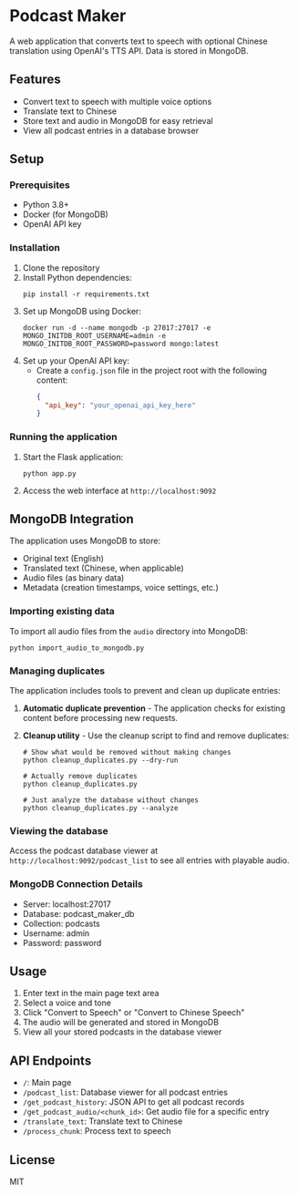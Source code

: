 # Podcast Maker

A web application that converts text to speech with optional Chinese translation using OpenAI's TTS API. Data is stored in MongoDB.

## Features

- Convert text to speech with multiple voice options
- Translate text to Chinese
- Store text and audio in MongoDB for easy retrieval
- View all podcast entries in a database browser

## Setup

### Prerequisites

- Python 3.8+
- Docker (for MongoDB)
- OpenAI API key

### Installation

1. Clone the repository
2. Install Python dependencies:
   ```
   pip install -r requirements.txt
   ```
3. Set up MongoDB using Docker:
   ```
   docker run -d --name mongodb -p 27017:27017 -e MONGO_INITDB_ROOT_USERNAME=admin -e MONGO_INITDB_ROOT_PASSWORD=password mongo:latest
   ```
4. Set up your OpenAI API key:
   - Create a `config.json` file in the project root with the following content:
     ```json
     {
       "api_key": "your_openai_api_key_here"
     }
     ```

### Running the application

1. Start the Flask application:
   ```
   python app.py
   ```
2. Access the web interface at `http://localhost:9092`

## MongoDB Integration

The application uses MongoDB to store:
- Original text (English)
- Translated text (Chinese, when applicable)
- Audio files (as binary data)
- Metadata (creation timestamps, voice settings, etc.)

### Importing existing data

To import all audio files from the `audio` directory into MongoDB:

```
python import_audio_to_mongodb.py
```

### Managing duplicates

The application includes tools to prevent and clean up duplicate entries:

1. **Automatic duplicate prevention** - The application checks for existing content before processing new requests.

2. **Cleanup utility** - Use the cleanup script to find and remove duplicates:
   ```
   # Show what would be removed without making changes
   python cleanup_duplicates.py --dry-run
   
   # Actually remove duplicates
   python cleanup_duplicates.py
   
   # Just analyze the database without changes
   python cleanup_duplicates.py --analyze
   ```

### Viewing the database

Access the podcast database viewer at `http://localhost:9092/podcast_list` to see all entries with playable audio.

### MongoDB Connection Details

- Server: localhost:27017
- Database: podcast_maker_db
- Collection: podcasts
- Username: admin
- Password: password

## Usage

1. Enter text in the main page text area
2. Select a voice and tone
3. Click "Convert to Speech" or "Convert to Chinese Speech"
4. The audio will be generated and stored in MongoDB
5. View all your stored podcasts in the database viewer

## API Endpoints

- `/`: Main page
- `/podcast_list`: Database viewer for all podcast entries
- `/get_podcast_history`: JSON API to get all podcast records
- `/get_podcast_audio/<chunk_id>`: Get audio file for a specific entry
- `/translate_text`: Translate text to Chinese
- `/process_chunk`: Process text to speech

## License

MIT 